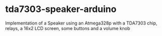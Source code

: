 # tda7303-speaker-arduino
Implementation of a Speaker using an Atmega328p with a TDA7303 chip, relays, a 16x2 LCD screen, some buttons and a volume knob
